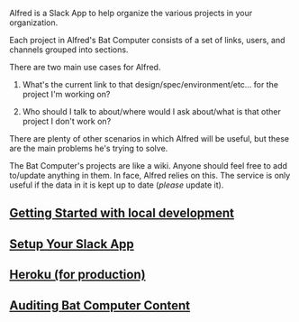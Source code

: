 Alfred is a Slack App to help organize the various projects in your organization.

Each project in Alfred's Bat Computer consists of a set of links, users, and channels grouped into sections.

There are two main use cases for Alfred.

1. What's the current link to that design/spec/environment/etc... for the project I'm working on?

2. Who should I talk to about/where would I ask about/what is that other project I don't work on?

There are plenty of other scenarios in which Alfred will be useful, but these are the main problems he's trying to solve.

The Bat Computer's projects are like a wiki. Anyone should feel free to add to/update anything in them. In face, Alfred relies on this. The service is only useful if the data in it is kept up to date (_please_ update it).

## [Getting Started with local development](https://github.com/hectorscout/slack-alfred/wiki/Local-Development)

## [Setup Your Slack App](https://github.com/hectorscout/slack-alfred/wiki/Setup-Slack-App)

## [Heroku (for production)](https://github.com/hectorscout/slack-alfred/wiki/Production-With-Heroku)

## [Auditing Bat Computer Content](https://github.com/hectorscout/slack-alfred/wiki/Auditing)
